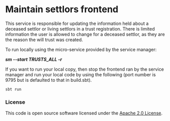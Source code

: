 # Maintain settlors frontend

This service is responsible for updating the information held about a deceased settlor or living settlors in a trust registration.
There is limited information the user is allowed to change for a deceased settlor, as they are the reason the will trust was created.

To run locally using the micro-service provided by the service manager:

***sm --start TRUSTS_ALL -r***

If you want to run your local copy, then stop the frontend ran by the service manager and run your local code by using the following (port number is 9795 but is defaulted to that in build.sbt).

`sbt run`

### License

This code is open source software licensed under the [Apache 2.0 License]("http://www.apache.org/licenses/LICENSE-2.0.html").
